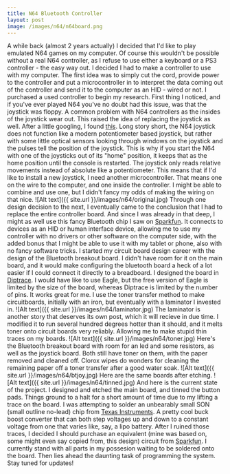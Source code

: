 ```yaml
---
title: N64 Bluetooth Controller
layout: post
image: /images/n64/n64board.png
---
```


A while back (almost 2 years actually) I decided that I'd like to play emulated N64 games on my computer. Of course this wouldn't be possible without a real N64 controller, as I refuse to use either a keyboard or a PS3 controller - the easy way out. I decided I had to make a controller to use with my computer. The first idea was to simply cut the cord, provide power to the controller and put a microcontroller in to interpret the data coming out of the controller and send it to the computer as an HID - wired or not. I purchased a used controller to begin my research. First thing I noticed, and if you've ever played N64 you've no doubt had this issue, was that the joystick was floppy. A common problem with N64 controllers as the insides of the joystick wear out. This raised the idea of replacing the joystick as well. After a little googling, I found [this](http://nfggames.com/forum2/index.php?topic=3574.0). Long story short, the N64 joystick does not function like a modern potentiometer based joystick, but rather with some little optical sensors looking through windows on the joystick and the pulses tell the position of the joystick. This is why if you start the N64 with one of the joysticks out of its "home" position, it keeps that as the home position until the console is restarted. The joystick only reads relative movements instead of absolute like a potentiometer. This means that if I'd like to install a new joystick, I need another microcontroller. That means one on the wire to the computer, and one inside the controller. I might be able to combine and use one, but I didn't fancy my odds of making the wiring on that nice.
![Alt text]({{ site.url }}/images/n64/original.jpg)
Through one design decision to the next, I eventually came to the conclusion that I had to replace the entire controller board. And since I was already in that deep, I might as well use this fancy Bluetooth chip I saw on [Sparkfun](https://www.sparkfun.com/products/10823). It connects to devices as an HID or human interface device, allowing me to use my controller with no drivers or other software on the computer side, with the added bonus that I might be able to use it with my tablet or phone, also with no fancy software tricks. I started my circuit board design career with the design of the Bluetooth breakout board. I didn't have room for it on the main board, and it would make configuring the bluetooth board a heck of a lot easier if I could connect it directly to a breadboard. I designed the board in [Diptrace](http://www.diptrace.com/). I would have like to use Eagle, but the free version of Eagle is limited by the size of the board, whereas Diptrace is limited by the number of pins. It works great for me. I use the toner transfer method to make circuitboards, initially with an iron, but eventually with a laminator I invested in.
![Alt text]({{ site.url }}/images/n64/laminator.jpg)
The laminator is another story that deserves its own post, which it will recieve in due time. I modified it to run several hundred degrees hotter than it should, and it melts toner onto circuit boards very reliably. Allowing me to make stupid thin traces on my boards.
![Alt text]({{ site.url }}/images/n64/toner.jpg)
Here's the Bluetooth breakout board with room for an led and some resistors, as well as the joystick board. Both still have toner on them, with the paper removed and cleaned off. Clorox wipes do wonders for cleaning the remaining paper off a toner transfer after a good water soak.
![Alt text]({{ site.url }}/images/n64/btjoy.jpg)
Here are the same boards after etching. 
![Alt text]({{ site.url }}/images/n64/tinned.jpg)
And here is the current state of the project. I designed and etched the main board, and tinned the button pads. Things ground to a halt for a short amount of time due to my lifting a trace on the board. I was attempting to solder an unbearably small SON (small outline no-lead) chip from [Texas Instruments](http://www.ti.com/product/tps61200). A pretty cool buck boost converter that can both step voltages up and down to a constant voltage from one that varies like, say, a lipo battery. After I ruined those traces, I decided I should purchase an equivalent (mine was based on, some might even say copied from, this design) circuit from [Sparkfun](https://www.sparkfun.com/products/10255). I currently stand with all parts in my possesion waiting to be soldered onto the board. Then lies ahead the daunting task of programming the system. Stay tuned for updates!